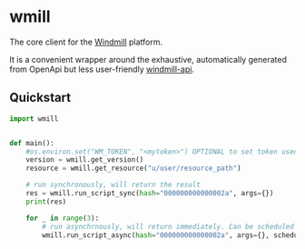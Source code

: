# wmill

The core client for the [Windmill](https://windmill.dev) platform.

It is a convenient wrapper around the exhaustive, automatically generated from
OpenApi but less user-friendly
[windmill-api](https://pypi.org/project/windmill-api/).

## Quickstart

```python
import wmill


def main():
    #os.environ.set("WM_TOKEN", "<mytoken>") OPTIONAL to set token used by the wmill client
    version = wmill.get_version()
    resource = wmill.get_resource("u/user/resource_path")

    # run synchronously, will return the result
    res = wmill.run_script_sync(hash="000000000000002a", args={})
    print(res)

    for _ in range(3):
        # run asynchrnously, will return immediately. Can be scheduled
        wmill.run_script_async(hash="000000000000002a", args={}, scheduled_in_secs=10)
```
